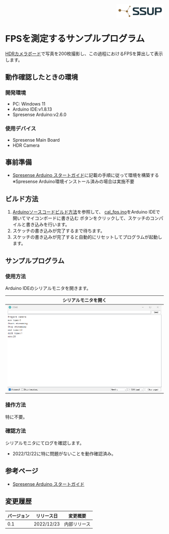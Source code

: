 <div align="right">
<a href="https://developer.sony.com/ja/develop/ssup/"><img src="../../../images/SSUPLOGO2.png" width="150"></a>
</div>

# FPSを測定するサンプルプログラム
[HDRカメラボード](https://developer.sony.com/develop/spresense/docs/introduction_ja.html#_spresense_hdr_%E3%82%AB%E3%83%A1%E3%83%A9%E3%83%9C%E3%83%BC%E3%83%89)で写真を200枚撮影し、この過程におけるFPSを算出して表示します。

## 動作確認したときの環境
### 開発環境
- PC: Windows 11
- Arduino IDE:v1.8.13
- Spresense Arduino:v2.6.0

### 使用デバイス
- Spresense Main Board
- HDR Camera

## 事前準備
- [Spresense Arduino スタートガイド](https://developer.sony.com/develop/spresense/docs/arduino_set_up_ja.html)に記載の手順に従って環境を構築する
  ※Spresense Arduino環境インストール済みの場合は実施不要

## ビルド方法
1. [Arduinoソースコードビルド方法](https://developer.sony.com/develop/spresense/docs/arduino_set_up_ja.html#_led_%E3%81%AE%E3%82%B9%E3%82%B1%E3%83%83%E3%83%81%E3%82%92%E5%8B%95%E3%81%8B%E3%81%97%E3%81%A6%E3%81%BF%E3%82%8B)を参照して、
[cal_fps.ino](cal_fps.ino)をArduino IDEで開いてマイコンボードに書き込む ボタンをクリックして、スケッチのコンパイルと書き込みを行います。
2. スケッチの書き込みが完了するまで待ちます。
3. スケッチの書き込みが完了すると自動的にリセットしてプログラムが起動します。

## サンプルプログラム

### 使用方法
Arduino IDEのシリアルモニタを開きます。

|シリアルモニタを開く|
|----|
|![シリアルモニタを開く](images/シリアルモニタを開く.PNG)|

### 操作方法
特に不要。

### 確認方法
シリアルモニタにてログを確認します。
- 2022/12/22に特に問題がないことを動作確認済み。

## 参考ページ
- [Spresense Arduino スタートガイド](https://developer.sony.com/develop/spresense/docs/arduino_set_up_ja.html)

## 変更履歴
|バージョン|リリース日|変更概要|
|----|----|----|
|0.1|2022/12/23|内部リリース|
